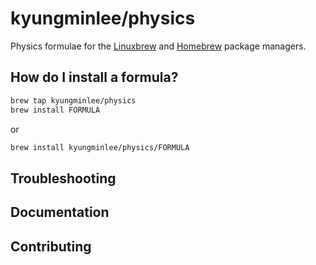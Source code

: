 # kyungminlee/physics

Physics formulae for the [Linuxbrew](http://linuxbrew.sh) and [Homebrew](https://brew.sh) package managers.

## How do I install a formula?

```sh
brew tap kyungminlee/physics
brew install FORMULA
```

or

```sh
brew install kyungminlee/physics/FORMULA
```

## Troubleshooting

## Documentation

## Contributing

